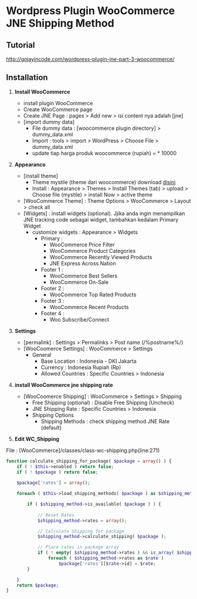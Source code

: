 # Wordpress Plugin WooCommerce JNE Shipping Method 

## Tutorial
http://gojayincode.com/wordpress-plugin-jne-part-3-woocommerce/

## Installation
1. **Install WooCommerce** 
	+ install plugin WooCommerce
	+ Create WooCommerce page
	+ Create JNE Page : pages > Add new > isi content nya adalah [jne]
	+ [import dummy data]
		- File dummy data : [woocommerce plugin directory] > dummy_data.xml
		- Import : tools > import > WordPress > Choose File > dummy_data.xml
		- update tiap harga produk woocommerce (rupiah) = * 10000
	
2. **Appearance**
	+ [install theme]
		- Theme mystile (theme dari woocommerce) download [disini](https://dl.dropboxusercontent.com/u/110272111/mystile.zip)
		- Install : Appearance > Themes > Install Themes (tab) > upload > Choose file (mystile) > install Now > active theme
	+ [WooCommerce Theme] : Theme Options > WooCommerce > Layout > check all
	+ [Widgets] : install widgets (optional). Jjika anda ingin menampilkan JNE tracking code sebagai widget, tambahkan kedalam Primary Widget
		- customize widgets : Appearance > Widgets 
			+ Primary : 
				- WooCommerce Price Filter
				- WooCommerce Product Categories
				- WooCommerce Recently Viewed Products
				- JNE Express Across Nation
			+ Footer 1 : 
				- WooCommerce Best Sellers
				- WooCommerce On-Sale
			+ Footer 2 : 
				- WooCommerce Top Rated Products
			+ Footer 3 : 
				- WooCommerce Recent Products
			+ Footer 4 : 
				- Woo Subscribe/Connect
			
3. **Settings** 
	+ [permalink] : Settings > Permalinks > Post name (/%postname%/)
	+ [WooCoomerce Settings] : WooCommerce > Settings
		- General
			- Base Location 	  : Indonesia - DKI Jakarta
			- Currency 		  : Indonesia Rupiah (Rp)
			- Allowed Countries   : Specific Countries > Indonesia
	

4. **install WooCommerce jne shipping rate** 
	+ [WooCoomerce Shipping] : WooCommerce > Settings > Shipping
		- Free Shipping (optional) : Disable Free Shipping (Uncheck)
		- JNE Shipping Rate :  Specific Countries > Indonesia
		- Shipping Options 
			- Shipping Methods : check shipping method JNE Rate (default)

5. **Edit WC_Shipping** 

File : [WooCommerce]/classes/class-wc-shipping.php(line:271)

```php
function calculate_shipping_for_package( $package = array() ) {
	if ( ! $this->enabled ) return false;
	if ( ! $package ) return false;
	
	$package['rates'] = array();

	foreach ( $this->load_shipping_methods( $package ) as $shipping_method ) {

		if ( $shipping_method->is_available( $package ) ) {
			
			// Reset Rates
			$shipping_method->rates = array();

			// Calculate Shipping for package
			$shipping_method->calculate_shipping( $package );

			// Place rates in package array
			if ( ! empty( $shipping_method->rates ) && is_array( $shipping_method->rates ) )
				foreach ( $shipping_method->rates as $rate )
					$package['rates'][$rate->id] = $rate;
		}

	}
	return $package;
}
```